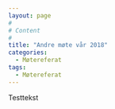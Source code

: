 ```yaml
---
layout: page
#
# Content
#
title: "Andre møte vår 2018"
categories:
  - Møtereferat
tags:
  - Møtereferat
---
```


Testtekst

 [1]: #
 [2]: #
 [3]: #
 [4]: #
 [5]: #
 [6]: #
 [7]: #
 [8]: #
 [9]: #
 [10]: #
